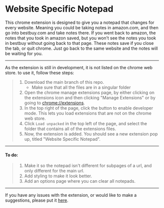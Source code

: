 # Website Specific Notepad

This chrome extension is designed to give you a notepad that changes for every website. Meaning you could be taking notes in amazon.com, and then go into bestbuy.com and take notes there. If you went back to amazon, the notes that you took in amazon saved, but you won't see the notes you took in bestbuy without going back to that page. These notes save if you close the tab, or quit chrome. Just go back to the same website and the notes will be waiting for you.

---

As the extension is still in development, it is not listed on the chrome web store. to use it, follow these steps:
> 1. Download the main branch of this repo.
>     - Make sure that all the files are in a singular folder
> 2. Open the chrome manage extensions page, by either clicking on the extensions icon and then clicking "Manage Extensions" or by going to <chrome://extensions>.
> 3. In the top right of the page, click the button to enable developer mode. This lets you load extensions that are not on the chrome web store.
> 4. Click `Load unpacked` in the top left of the page, and select the folder that contains all of the extensions files.
> 5. Now, the extension is added. You should see a new extension pop up, titled "Website Specific Notepad".

---

#### To do:
> 1. Make it so the notepad isn't different for subpages of a url, and only different for the main url.
> 2. Add styling to make it look better.
> 3. Add an options page where you can clear all notepads.

---

If you have any issues with the extension, or would like to make a suggestions, please put it [here](https://github.com/drakaintdead/website-specific-notepad/issues/new).
